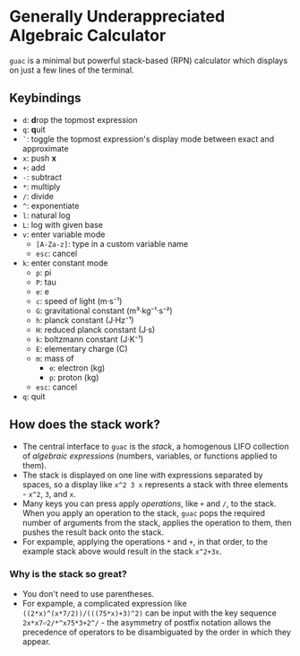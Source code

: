 # Generally Underappreciated Algebraic Calculator

`guac` is a minimal but powerful stack-based (RPN) calculator which displays on just a few lines of the terminal.

## Keybindings

- `d`: **d**rop the topmost expression
- `q`: **q**uit
- `` ` ``: toggle the topmost expression's display mode between exact and approximate
- `x`: push **x**
- `+`: add
- `-`: subtract
- `*`: multiply
- `/`: divide
- `^`: exponentiate
- `l`: natural log
- `L`: log with given base
- `v`: enter variable mode
    - `[A-Za-z]`: type in a custom variable name
    - `esc`: cancel
- `k`: enter constant mode
    - `p`: pi
    - `P`: tau
    - `e`: e
    - `c`: speed of light (m·s⁻¹)
    - `G`: gravitational constant (m³·kg⁻¹·s⁻²)
    - `h`: planck constant (J·Hz⁻¹)
    - `H`: reduced planck constant (J·s)
    - `k`: boltzmann constant (J·K⁻¹)
    - `E`: elementary charge (C)
    - `m`: mass of
        - `e`: electron (kg)
        - `p`: proton (kg)
    - `esc`: cancel
- `q`: quit

## How does the stack work?

- The central interface to `guac` is the *stack*, a homogenous LIFO collection of *algebraic expressions* (numbers, variables, or functions applied to them).
- The stack is displayed on one line with expressions separated by spaces, so a display like `x^2 3 x` represents a stack with three elements - `x^2`, `3`, and `x`.
- Many keys you can press apply *operations*, like `+` and `/`, to the stack. When you apply an operation to the stack, `guac` pops the required number of arguments from the stack, applies the operation to them, then pushes the result back onto the stack.
- For expample, applying the operations `*` and `+`, in that order, to the example stack above would result in the stack `x^2+3x`.

### Why is the stack so great?

- You don't need to use parentheses.
- For expample, a complicated expression like `((2*x)^(x*7/2))/(((75*x)+3)^2)` can be input with the key sequence `2x*x7⏎2/*^x75*3+2^/` - the asymmetry of postfix notation allows the precedence of operators to be disambiguated by the order in which they appear.
